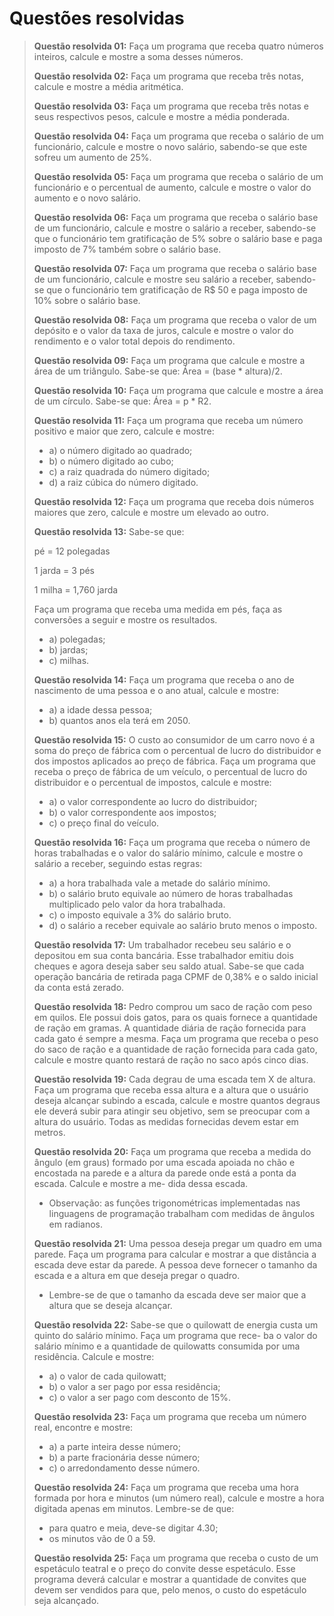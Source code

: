 # Questões resolvidas
> **Questão resolvida 01:** Faça um programa que receba quatro números inteiros, calcule e mostre a soma desses números.
> 
> **Questão resolvida 02:** Faça um programa que receba três notas, calcule e mostre a média aritmética.
> 
> **Questão resolvida 03:** Faça um programa que receba três notas e seus respectivos pesos, calcule e mostre a média ponderada.
> 
> **Questão resolvida 04:** Faça um programa que receba o salário de um funcionário, calcule e mostre o novo salário, sabendo-se
que este sofreu um aumento de 25%.
> 
> **Questão resolvida 05:** Faça um programa que receba o salário de um funcionário e o percentual de aumento, calcule e mostre
o valor do aumento e o novo salário.
> 
> **Questão resolvida 06:** Faça um programa que receba o salário base de um funcionário, calcule e mostre o salário a receber,
sabendo-se que o funcionário tem gratificação de 5% sobre o salário base e paga imposto de 7% também sobre o salário base.
> 
> **Questão resolvida 07:** Faça um programa que receba o salário base de um funcionário, calcule e mostre seu salário a receber,
sabendo-se que o funcionário tem gratificação de R$ 50 e paga imposto de 10% sobre o salário base.
> 
> **Questão resolvida 08:** Faça um programa que receba o valor de um depósito e o valor da taxa de juros, calcule e mostre o
valor do rendimento e o valor total depois do rendimento.
> 
> **Questão resolvida 09:** Faça um programa que calcule e mostre a área de um triângulo. Sabe-se que: Área = (base * altura)/2.
> 
> **Questão resolvida 10:** Faça um programa que calcule e mostre a área de um círculo. Sabe-se que: Área = p * R2.
> 
> **Questão resolvida 11:** Faça um programa que receba um número positivo e maior que zero, calcule e mostre:
> * a) o número digitado ao quadrado;
> * b) o número digitado ao cubo;
> * c) a raiz quadrada do número digitado;
> * d) a raiz cúbica do número digitado.
>
> **Questão resolvida 12:** Faça um programa que receba dois números maiores que zero, calcule e mostre um elevado ao outro.
> 
> **Questão resolvida 13:** Sabe-se que:
> 
> pé = 12 polegadas
> 
> 1 jarda = 3 pés
> 
> 1 milha = 1,760 jarda
> 
> Faça um programa que receba uma medida em pés, faça as conversões a seguir e mostre os resultados.
> * a) polegadas;
> * b) jardas;
> * c) milhas.
> 
> **Questão resolvida 14:** Faça um programa que receba o ano de nascimento de uma pessoa e o ano atual, calcule e mostre:
> * a) a idade dessa pessoa;
> * b) quantos anos ela terá em 2050.
> 
> **Questão resolvida 15:** O custo ao consumidor de um carro novo é a soma do preço de fábrica com o percentual de lucro do
distribuidor e dos impostos aplicados ao preço de fábrica. Faça um programa que receba o preço de fábrica de um veículo, o percentual de lucro do distribuidor e o percentual de impostos, calcule e mostre:
> * a) o valor correspondente ao lucro do distribuidor;
> * b) o valor correspondente aos impostos;
> * c) o preço final do veículo.
> 
> **Questão resolvida 16:** Faça um programa que receba o número de horas trabalhadas e o valor do salário mínimo, calcule e
mostre o salário a receber, seguindo estas regras:
> * a) a hora trabalhada vale a metade do salário mínimo.
> * b) o salário bruto equivale ao número de horas trabalhadas multiplicado pelo valor da hora trabalhada.
> * c) o imposto equivale a 3% do salário bruto.
> * d) o salário a receber equivale ao salário bruto menos o imposto.
> 
> **Questão resolvida 17:** Um trabalhador recebeu seu salário e o depositou em sua conta bancária. Esse trabalhador emitiu dois
cheques e agora deseja saber seu saldo atual. Sabe-se que cada operação bancária de retirada paga
CPMF de 0,38% e o saldo inicial da conta está zerado.
> 
> **Questão resolvida 18:** Pedro comprou um saco de ração com peso em quilos. Ele possui dois gatos, para os quais fornece a
quantidade de ração em gramas. A quantidade diária de ração fornecida para cada gato é sempre a
mesma. Faça um programa que receba o peso do saco de ração e a quantidade de ração fornecida para
cada gato, calcule e mostre quanto restará de ração no saco após cinco dias.
> 
> **Questão resolvida 19:** Cada degrau de uma escada tem X de altura. Faça um programa que receba essa altura e a altura que
o usuário deseja alcançar subindo a escada, calcule e mostre quantos degraus ele deverá subir para
atingir seu objetivo, sem se preocupar com a altura do usuário. Todas as medidas fornecidas devem
estar em metros.
> 
> **Questão resolvida 20:** Faça um programa que receba a medida do ângulo (em graus) formado por uma escada apoiada no
chão e encostada na parede e a altura da parede onde está a ponta da escada. Calcule e mostre a me-
dida dessa escada.
> 
> * Observação: as funções trigonométricas implementadas nas linguagens de programação trabalham
com medidas de ângulos em radianos.
> 
> **Questão resolvida 21:** Uma pessoa deseja pregar um quadro em uma parede. Faça um programa para calcular e mostrar a
que distância a escada deve estar da parede. A pessoa deve fornecer o tamanho da escada e a altura em
que deseja pregar o quadro.
> * Lembre-se de que o tamanho da escada deve ser maior que a altura que se deseja alcançar.
> 
> **Questão resolvida 22:** Sabe-se que o quilowatt de energia custa um quinto do salário mínimo. Faça um programa que rece-
ba o valor do salário mínimo e a quantidade de quilowatts consumida por uma residência. Calcule e
mostre:
> * a) o valor de cada quilowatt;
> * b) o valor a ser pago por essa residência;
> * c) o valor a ser pago com desconto de 15%.
> 
> **Questão resolvida 23:** Faça um programa que receba um número real, encontre e mostre:
> * a) a parte inteira desse número;
> * b) a parte fracionária desse número;
> * c) o arredondamento desse número.
> 
> **Questão resolvida 24:** Faça um programa que receba uma hora formada por hora e minutos (um número real), calcule e
mostre a hora digitada apenas em minutos. Lembre-se de que:
> *  para quatro e meia, deve-se digitar 4.30;
> *  os minutos vão de 0 a 59.
> 
> **Questão resolvida 25:** Faça um programa que receba o custo de um espetáculo teatral e o preço do convite desse espetáculo.
Esse programa deverá calcular e mostrar a quantidade de convites que devem ser vendidos para que,
pelo menos, o custo do espetáculo seja alcançado.


